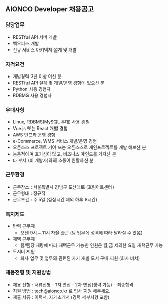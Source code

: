 ## AIONCO Developer 채용공고



### 담당업무

- RESTful API 서버 개발
- 백오피스 개발
- 신규 서비스 아키텍쳐 설계 및 개발



### 자격요건

- 개발경력 3년 이상 이신 분
- RESTful API 설계 및 개발/운영 경험이 있으신 분
- Python 사용 경험자
- RDBMS 사용 경험자



### 우대사항

- Linux, RDBMS(MySQL 우대) 사용 경험
- Vue.js 또는 React 개발 경험
- AWS 인프라 운영 경험
- e-Commerce, WMS 서비스 개발/운영 경험
- 오픈소스 프로젝트 기여 또는 오픈소스로 개인프로젝트를 개발 해보신 분
- 능동적이며 호기심이 많고, 비즈니스 마인드를 가지신 분
- 타 부서 (비 개발자)와의 소통이 원활하신 분



### 근무환경

- 근무장소 : 서울특별시 강남구 도산대로 (호림아트센터)
- 근무형태 : 정규직
- 근무조건 : 주 5일 (점심시간 제외 하루 8시간)



### 복지제도

- 탄력 근무제
  - 오전 9시 ~ 11시 자율 출근 (팀 업무에 성격에 따라 달라질 수 있음)
- 재택 근무제
  - 팀/팀장 재량에 따라 재택근무 가능한 인원은 월,금 제외한 요일 재택근무 가능
- 도서비 지원
  - 회사 업무 및 업무와 관련된 자기 개발 도서 구매 지원 (회사 비치)



### 채용전형 및 지원방법

- 채용 전형 : 서류전형 - 1차 면접 - 2차 면접(생략 가능) - 최종합격
- 지원 방법 : [tech@aionco.kr](tech@aionco.kr) 로 입사 지원 해주세요.
- 제출 서류 : 이력서, 자기소개서 (경력 세부사항 포함)
